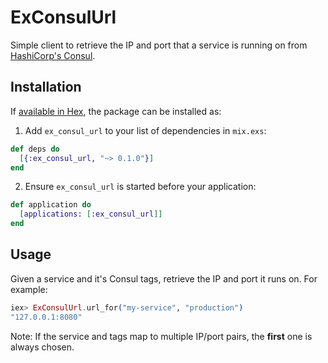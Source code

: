 # ExConsulUrl

Simple client to retrieve the IP and port that a service is running on from [HashiCorp's Consul](https://www.consul.io/).

## Installation

If [available in Hex](https://hex.pm/docs/publish), the package can be installed as:

  1. Add `ex_consul_url` to your list of dependencies in `mix.exs`:

```elixir
def deps do
  [{:ex_consul_url, "~> 0.1.0"}]
end
```

  2. Ensure `ex_consul_url` is started before your application:

```elixir
def application do
  [applications: [:ex_consul_url]]
end
```

## Usage

Given a service and it's Consul tags, retrieve the IP and port it runs on. For example:

```elixir
iex> ExConsulUrl.url_for("my-service", "production")
"127.0.0.1:8080"
```

Note: If the service and tags map to multiple IP/port pairs, the **first** one is always chosen.
